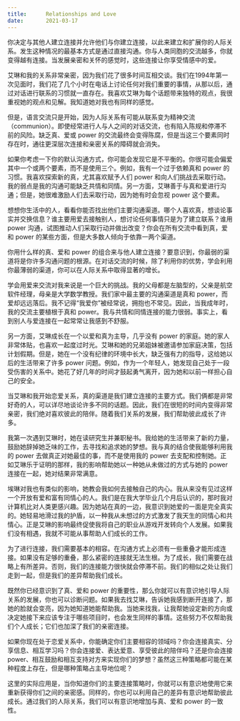 ```yaml
---
title:      Relationships and Love
date:       2021-03-17
---
```


你决定与其他人建立连接并允许他们与你建立连接，以此来建立和扩展你的人际关系。发生这种情况的最基本方式是通过直接沟通。你与人类同胞的交流越多，你就变得越有连接。当发展亲密和关怀的感觉时，这些连接让你享受情感中的爱。

艾琳和我的关系非常亲密，因为我们花了很多时间互相交谈。我们在1994年第一次见面时，我们花了几个小时在电话上讨论任何对我们重要的事情，从那以后，通过对话进行联系的习惯就一直存在。我喜欢艾琳为每个话题带来独特的观点，我很重视她的观点和见解。我知道她对我也有同样的感觉。

但是，语言交流只是开始，因为人际关系有可能从联系变为精神交流（communion）。即使经常进行人与人之间的对话交流，也有陷入陈规和停滞不前的风险。缺乏真、爱或 power 的交流最终会变得陈腐，但是当这三个要素同时存在时，通往更深层次连接和亲密关系的障碍就会消失。

如果你考虑一下你的默认沟通方式，你可能会发现它是不平衡的。你很可能会偏爱其中一个或两个要素，而不是使用三个。例如，我有一个过于依赖真和 power 的习惯。我喜欢探索新的真，尤其喜欢赋予人们 power 和向人们挑战去采取行动。我的弱点是我的沟通可能缺乏共情和同情。另一方面，艾琳善于与真和爱进行沟通；但是，她很难激励人们去采取行动，因为她有时会忽视 power 这个要素。

想想你生活中的人，看看你能否找出他们主要沟通渠道。哪个人喜欢真，想谈论事实并交换信息？谁主要用爱去接触别人，想讨论任何事情只是为了建立联系？谁用 power 沟通，试图推动人们采取行动并做出改变？你会在所有交流中看到真，爱和 power 的某些方面，但是大多数人倾向于依靠一两个渠道。

你用什么样的真、爱和 power 的组合来与他人建立连接？要意识到，你最弱的渠道将是你许多沟通问题的根源。在对话交流的时候，除了利用你的优势，学会利用你最薄弱的渠道，你可以在人际关系中取得显著的增长。

学会用爱来交流对我来说是一个巨大的挑战。我的父母都是左脑型的，父亲是航空软件经理，母亲是大学数学教授。我们家中最主要的沟通渠道是真和 power，而爱却远远落后。我不记得“我爱你”被经常说，拥抱也不常见。因此，当我成年时，我的交流主要植根于真和 power。我与共情和同情连接的能力很弱。事实上，看到别人与爱连接在一起常常让我感到不舒服。

另一方面，艾琳成长在一个以爱和真为主导，几乎没有 power 的家庭。她的家人非常体贴，也喜欢一起度过时光。艾琳和她的兄弟姐妹被邀请参加家庭决策，包括计划假期。但是，她在一个没有纪律的环境中长大，缺乏强有力的指导，这给她以后的生活带来了许多 power 问题。例如，作为一个年轻人，她发现自己处于一段受伤害的关系中。她花了好几年的时间才鼓起勇气离开，因为她和以前一样担心自己的安全。

当艾琳和我开始恋爱关系，真的渠道是我们建立连接的主要方式。我们俩都是非常好奇的人，可以详尽地谈论许多不同的话题。因此，我们在很短的时间内变得非常亲密，我们绝对喜欢彼此的陪伴。随着我们关系的发展，我们帮助彼此成长了许多。

我第一次遇到艾琳时，她在读研究生并兼职秘书。我给她的生活带来了新的力量，鼓励她辞掉她乏味的工作，去寻找和追求她的梦想。我与真的结合使我能够利用我的 power 去做真正对她最佳的事，而不是使用我的 power 去支配和控制她。正如艾琳乐于证明的那样，我的影响帮助她以一种她从未做过的方式与她的 power 连接在一起，她对结果非常满意。

埃琳对我也有类似的影响，她教会我如何去接触自己的内心。我从来没有见过这样一个开放有爱和富有同情心的人。我们是在我大学毕业几个月后认识的，那时我对计算机比对人类更感兴趣。因为她站在真的一边，我意识到她爱的一面是完全真实的。她轻易地滑过我的护盾，以一种我从未想过的方式激发了我天生的同情心和共情心。正是艾琳的影响最终促使我将自己的职业从游戏开发转向个人发展。如果我们没有相遇，我就不可能从事帮助人们成长的工作。

为了进行连接，我们需要基本的相容。在沟通方式上必须有一些重叠才能形成连接。如果没有足够的重叠，那么紧密的连接就无法生根。为了成长，我们需要在战略上有所差异。否则，我们的连接能力很快就会停滞不前。我们的相似之处让我们走到一起，但是我们的差异帮助我们成长。

既然你已经意识到了真、爱和 power 的重要性，那么你就可以有意识地引导人际关系的发展，你也可以诊断问题。如果我去找艾琳，告诉她我感到断开连接了，那她的脸就会变亮，因为她知道她能帮助我。当她来找我，让我帮她设定新的方向或决定她接下来应该专注于哪些项目时，也会发生同样的事情。这些努力不仅帮助我们个人成长；它们也加深了我们的亲密连接。

如果你现在处于恋爱关系中，你能确定你们主要相容的领域吗？你会连接真实、分享信息、相互学习吗？你会连接爱、表达爱意、享受彼此的陪伴吗？还是你会连接 power、相互鼓励和相互支持对方来实现你们的梦想？虽然这三种策略都可能在某种程度上存在，但是哪种策略占主导地位呢？

这里的实际应用是，当你知道你们的主要连接策略时，你就可以有意识地使用它来重新获得你们之间的亲密感。同样的，你也可以利用自己的差异有意识地帮助彼此成长。通过我们的人际关系，我们可以有意识地增加与真、爱和 power 的一致性。

